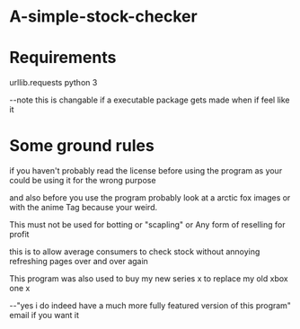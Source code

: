 # A-simple-stock-checker

# Requirements

  urllib.requests
  python 3
  
  --note this is changable if a executable package gets made when if feel like it
  
# Some ground rules
  if you haven't probably read the license before using the program as your could be using it for the wrong purpose
  
  and also before you use the program probably look at a arctic fox images or with the anime Tag because your weird.
  
  This must not be used for botting or "scapling" or Any form of reselling for profit
  
  this is to allow average consumers to check stock without annoying refreshing pages over and over again
  
  This program was also used to buy my new series x to replace my old xbox one x 
  
  --"yes i do indeed have a much more fully featured version of this program" email if you want it
